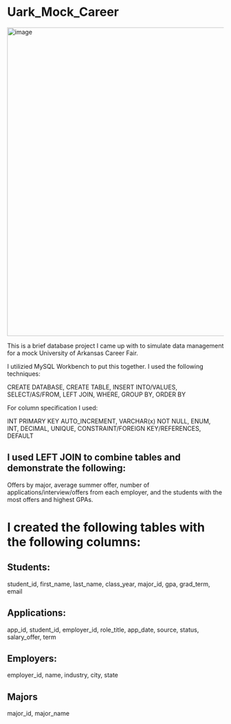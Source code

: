 # Uark_Mock_Career
<img width="1242" height="716" alt="image" src="https://github.com/user-attachments/assets/b1ba6449-f0ea-4323-a458-11136f165963" />


This is a brief database project I came up with to simulate data management for a mock University of Arkansas Career Fair.

I utilizied MySQL Workbench to put this together. I used the following techniques:

CREATE DATABASE, CREATE TABLE, INSERT INTO/VALUES, SELECT/AS/FROM, LEFT JOIN, WHERE, GROUP BY, ORDER BY

For column specification I used:

INT PRIMARY KEY AUTO_INCREMENT, VARCHAR(x) NOT NULL, ENUM, INT, DECIMAL, UNIQUE, CONSTRAINT/FOREIGN KEY/REFERENCES, DEFAULT

 ## I used LEFT JOIN to combine tables and demonstrate the following: 

 Offers by major, average summer offer, number of applications/interview/offers from each employer, and the students with the most offers and highest GPAs.



# I created the following tables with the following columns:

## Students: 

student_id, first_name, last_name, class_year, major_id, gpa, grad_term, email 

## Applications: 

app_id, student_id, employer_id, role_title, app_date, source, status, salary_offer, term

## Employers:

employer_id, name, industry, city, state

## Majors

major_id, major_name
   
    
   
   

   
    
   
    
    
